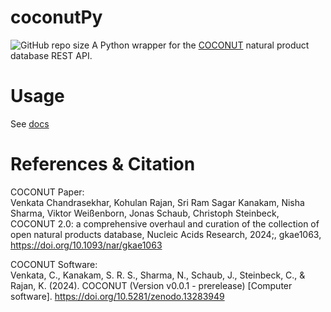 # coconutPy
![GitHub repo size](https://img.shields.io/github/repo-size/kenscripts/coconutPy?style=flat)
A Python wrapper for the [COCONUT](https://coconut.naturalproducts.net/) natural product database REST API.

# Usage
See [docs](https://github.com/kenscripts/coconutPy/blob/main/docs/coconutPy.usage.md)

# References & Citation
COCONUT Paper:  
Venkata Chandrasekhar, Kohulan Rajan, Sri Ram Sagar Kanakam, Nisha Sharma, Viktor Weißenborn, Jonas Schaub, Christoph Steinbeck, 
COCONUT 2.0: a comprehensive overhaul and curation of the collection of open natural products database, Nucleic Acids Research, 2024;, gkae1063, 
https://doi.org/10.1093/nar/gkae1063

COCONUT Software:  
Venkata, C., Kanakam, S. R. S., Sharma, N., Schaub, J., Steinbeck, C., & Rajan, K. (2024).
COCONUT (Version v0.0.1 - prerelease) [Computer software].
https://doi.org/10.5281/zenodo.13283949
